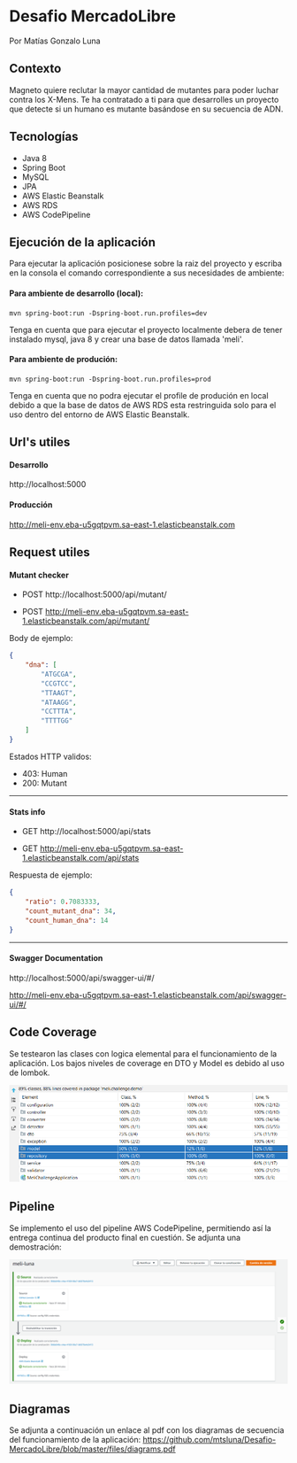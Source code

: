 # Desafio MercadoLibre
Por Matías Gonzalo Luna

## Contexto
Magneto quiere reclutar la mayor cantidad de mutantes para poder luchar contra los X-Mens.
Te ha contratado a ti para que desarrolles un proyecto que detecte si un humano es mutante basándose en su secuencia de ADN.

## Tecnologías
- Java 8
- Spring Boot
- MySQL
- JPA
- AWS Elastic Beanstalk
- AWS RDS
- AWS CodePipeline

## Ejecución de la aplicación
Para ejecutar la aplicación posicionese sobre la raiz del proyecto y escriba en la consola el comando correspondiente a sus necesidades de ambiente:

#### Para ambiente de desarrollo (local):
```curl
mvn spring-boot:run -Dspring-boot.run.profiles=dev
```
Tenga en cuenta que para ejecutar el proyecto localmente debera de tener instalado mysql, java 8 y crear una base de datos llamada 'meli'.

#### Para ambiente de produción:
```curl
mvn spring-boot:run -Dspring-boot.run.profiles=prod
```
Tenga en cuenta que no podra ejecutar el profile de produción en local debido a que la base de datos de AWS RDS esta restringuida solo para el uso dentro del entorno de AWS Elastic Beanstalk.

## Url's utiles
#### Desarrollo
http://localhost:5000

#### Producción
http://meli-env.eba-u5gqtpvm.sa-east-1.elasticbeanstalk.com

## Request utiles

#### Mutant checker
- POST http://localhost:5000/api/mutant/

- POST http://meli-env.eba-u5gqtpvm.sa-east-1.elasticbeanstalk.com/api/mutant/

Body de ejemplo:
```json
{
    "dna": [
        "ATGCGA",
        "CCGTCC",
        "TTAAGT",
        "ATAAGG",
        "CCTTTA",
        "TTTTGG"
    ]
}
```

Estados HTTP validos:
- 403: Human
- 200: Mutant

***

#### Stats info
- GET http://localhost:5000/api/stats

- GET http://meli-env.eba-u5gqtpvm.sa-east-1.elasticbeanstalk.com/api/stats

Respuesta de ejemplo:
```json
{
    "ratio": 0.7083333,
    "count_mutant_dna": 34,
    "count_human_dna": 14
}
```

***

#### Swagger Documentation
http://localhost:5000/api/swagger-ui/#/

http://meli-env.eba-u5gqtpvm.sa-east-1.elasticbeanstalk.com/api/swagger-ui/#/

## Code Coverage
Se testearon las clases con logica elemental para el funcionamiento de la aplicación. Los bajos niveles de coverage en DTO y Model es debido al uso de lombok.

![Code coverage](/files/coverage.png)

## Pipeline
Se implemento el uso del pipeline AWS CodePipeline, permitiendo así la entrega continua del producto final en cuestión. Se adjunta una demostración:

![AWS CodePipeline](/files/pipeline.png)

## Diagramas
Se adjunta a continuación un enlace al pdf con los diagramas de secuencia del funcionamiento de la aplicación:
https://github.com/mtsluna/Desafio-MercadoLibre/blob/master/files/diagrams.pdf
